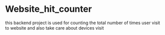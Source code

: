 # Website_hit_counter
this backend project is used for counting the total number of times user visit to website and also take care about devices visit
